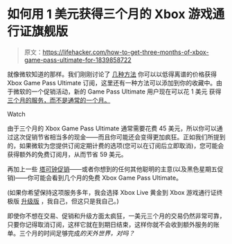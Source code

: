 # 如何用 1 美元获得三个月的 Xbox 游戏通行证旗舰版

> 原文：<https://lifehacker.com/how-to-get-three-months-of-xbox-game-pass-ultimate-for-1839858722>

就像微软知道的那样。我们刚刚讨论了 [几种方法](https://lifehacker.com/how-to-save-big-on-an-xbox-game-pass-subscription-1839695601) 你可以以低得离谱的价格获得 Xbox Game Pass Ultimate 订阅，这里还有一种方法可以添加到你的收藏中。由于微软的一个促销活动，新的 Game Pass Ultimate 用户现在可以花 1 美元 获得 [三个月的服务，而不是通常的一个月。](https://www.microsoft.com/en-us/p/xbox-game-pass-ultimate/CFQ7TTC0KHS0/000F?ranMID=24542&ranEAID=VZfI20jEa0c&ranSiteID=VZfI20jEa0c-HapAcA5jadjaj_YoZBrF9Q&epi=VZfI20jEa0c-HapAcA5jadjaj_YoZBrF9Q&irgwc=1&OCID=AID2000142_aff_7593_1243925&tduid=(ir__6op30pavgckfrkdtkk0sohziz22xgo9r1x11fxhl00)(7593)(1243925)(VZfI20jEa0c-HapAcA5jadjaj_YoZBrF9Q)()&irclickid=_6op30pavgckfrkdtkk0sohziz22xgo9r1x11fxhl00&activetab=pivot:overviewtab)

Watch

由于三个月的 Xbox Game Pass Ultimate 通常需要花费 45 美元，所以你可以通过这次促销节省相当多的现金——而且你可能还会变得更加疯狂。正如我们所提到的，如果微软为您提供订阅定期计费的选项(您可以在订阅后立即取消)，您可能会获得额外的免费订阅月，从而节省 59 美元。

再加上一些 [塔可钟促销](https://www.tacobell.com/xbox/index.html)——或者你想到的任何其他聪明的主意(以及黑色星期五促销)——你可能会看到几个月的免费 Xbox Game Pass Ultimate。

(如果你希望保持这项服务多年，我会选择 Xbox Live 黄金到 Xbox 游戏通行证终极版 [升级版](https://www.xbox.com/en-US/live/gold/upgrade) ，我自己，但这只是我自己。)

即使你不想在交易、促销和升级方面太疯狂，一美元三个月的交易仍然非常可靠，只要你记得取消订阅，这样它就在到期日结束，这样你就不会收到额外服务的账单。三个月的时间足够完成[](https://kotaku.com/tips-for-playing-the-outer-worlds-1839361522)*的天外世界，对吗？*